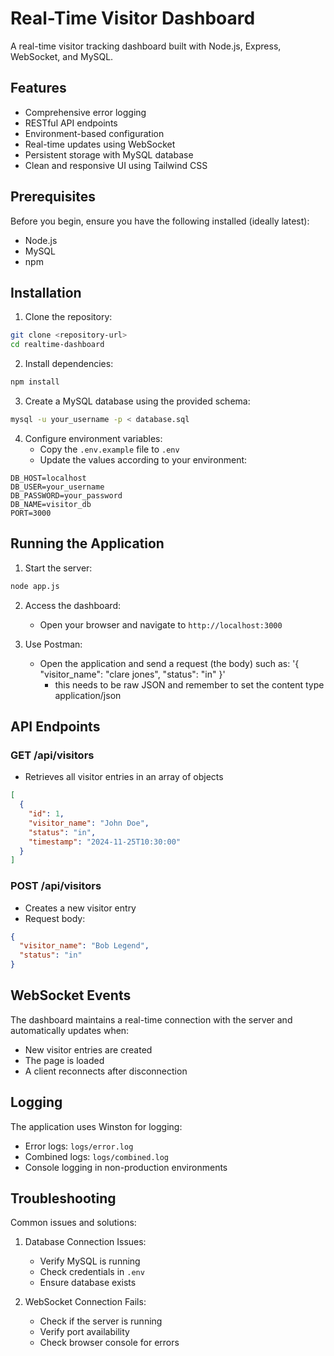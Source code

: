 # Real-Time Visitor Dashboard

A real-time visitor tracking dashboard built with Node.js, Express, WebSocket, and MySQL.

## Features

- Comprehensive error logging
- RESTful API endpoints
- Environment-based configuration
- Real-time updates using WebSocket
- Persistent storage with MySQL database
- Clean and responsive UI using Tailwind CSS

## Prerequisites

Before you begin, ensure you have the following installed (ideally latest):

- Node.js
- MySQL
- npm

## Installation

1. Clone the repository:

```bash
git clone <repository-url>
cd realtime-dashboard
```

2. Install dependencies:

```bash
npm install
```

3. Create a MySQL database using the provided schema:

```bash
mysql -u your_username -p < database.sql
```

4. Configure environment variables:
   - Copy the `.env.example` file to `.env`
   - Update the values according to your environment:

```
DB_HOST=localhost
DB_USER=your_username
DB_PASSWORD=your_password
DB_NAME=visitor_db
PORT=3000
```

## Running the Application

1. Start the server:

```bash
node app.js
```

2. Access the dashboard:

   - Open your browser and navigate to `http://localhost:3000`

3. Use Postman:
   - Open the application and send a request (the body) such as: '{
     "visitor_name": "clare jones",
     "status": "in"
     }'
     - this needs to be raw JSON and remember to set the content type application/json

## API Endpoints

### GET /api/visitors

- Retrieves all visitor entries in an array of objects

```json
[
  {
    "id": 1,
    "visitor_name": "John Doe",
    "status": "in",
    "timestamp": "2024-11-25T10:30:00"
  }
]
```

### POST /api/visitors

- Creates a new visitor entry
- Request body:

```json
{
  "visitor_name": "Bob Legend",
  "status": "in"
}
```

## WebSocket Events

The dashboard maintains a real-time connection with the server and automatically updates when:

- New visitor entries are created
- The page is loaded
- A client reconnects after disconnection

## Logging

The application uses Winston for logging:

- Error logs: `logs/error.log`
- Combined logs: `logs/combined.log`
- Console logging in non-production environments

## Troubleshooting

Common issues and solutions:

1. Database Connection Issues:

   - Verify MySQL is running
   - Check credentials in `.env`
   - Ensure database exists

2. WebSocket Connection Fails:
   - Check if the server is running
   - Verify port availability
   - Check browser console for errors
